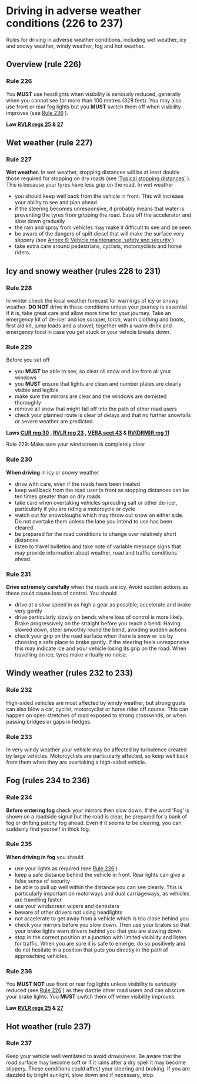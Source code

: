 
# Driving in adverse weather conditions (226 to 237)

Rules for driving in adverse weather conditions, including wet weather, icy and snowy weather, windy weather, fog and hot weather.

## Overview (rule 226)

### Rule 226

You **MUST** use headlights when visibility is seriously reduced, generally when you cannot see for more than 100 metres (328 feet). You may also use front or rear fog lights but you **MUST** switch them off when visibility improves (see [Rule 236](driving-in-adverse-weather-conditions-226-to-237.md#rule236) ).

**Law [RVLR regs 25](http://www.legislation.gov.uk/uksi/1989/1796/regulation/25/made) & [27](http://www.legislation.gov.uk/uksi/1989/1796/regulation/27/made)**

## Wet weather (rule 227)

### Rule 227

**Wet weather.** In wet weather, stopping distances will be at least double those required for stopping on dry roads (see [‘Typical stopping distances’](general-rules-techniques-and-advice-for-all-drivers-and-riders-103-to-158.md#rule126) ). This is because your tyres have less grip on the road. In wet weather

* you should keep well back from the vehicle in front. This will increase your ability to see and plan ahead
* if the steering becomes unresponsive, it probably means that water is preventing the tyres from gripping the road. Ease off the accelerator and slow down gradually
* the rain and spray from vehicles may make it difficult to see and be seen
* be aware of the dangers of spilt diesel that will make the surface very slippery (see [Annex 6: Vehicle maintenance, safety and security](annex-6-vehicle-maintenance-safety-and-security.md) )
* take extra care around pedestrians, cyclists, motorcyclists and horse riders.

## Icy and snowy weather (rules 228 to 231)

### Rule 228

In winter check the local weather forecast for warnings of icy or snowy weather. **DO NOT** drive in these conditions unless your journey is essential. If it is, take great care and allow more time for your journey. Take an emergency kit of de-icer and ice scraper, torch, warm clothing and boots, first aid kit, jump leads and a shovel, together with a warm drink and emergency food in case you get stuck or your vehicle breaks down.

### Rule 229

Before you set off

* you **MUST** be able to see, so clear all snow and ice from all your windows
* you **MUST** ensure that lights are clean and number plates are clearly visible and legible
* make sure the mirrors are clear and the windows are demisted thoroughly
* remove all snow that might fall off into the path of other road users
* check your planned route is clear of delays and that no further snowfalls or severe weather are predicted.

**Laws [CUR reg 30](http://www.legislation.gov.uk/uksi/1986/1078/regulation/30/made) , [RVLR reg 23](http://www.legislation.gov.uk/uksi/1989/1796/regulation/23/made) , [VERA sect 43](http://www.legislation.gov.uk/ukpga/1994/22/section/43) & [RV(DRM)R reg 11](http://www.legislation.gov.uk/uksi/2001/561/regulation/11/made)**

Rule 229: Make sure your windscreen is completely clear
### Rule 230

**When driving** in icy or snowy weather

* drive with care, even if the roads have been treated
* keep well back from the road user in front as stopping distances can be ten times greater than on dry roads
* take care when overtaking vehicles spreading salt or other de-icer, particularly if you are riding a motorcycle or cycle
* watch out for snowploughs which may throw out snow on either side. Do not overtake them unless the lane you intend to use has been cleared
* be prepared for the road conditions to change over relatively short distances
* listen to travel bulletins and take note of variable message signs that may provide information about weather, road and traffic conditions ahead.

### Rule 231

**Drive extremely carefully** when the roads are icy. Avoid sudden actions as these could cause loss of control. You should

* drive at a slow speed in as high a gear as possible; accelerate and brake very gently
* drive particularly slowly on bends where loss of control is more likely. Brake progressively on the straight before you reach a bend. Having slowed down, steer smoothly round the bend, avoiding sudden actions
* check your grip on the road surface when there is snow or ice by choosing a safe place to brake gently. If the steering feels unresponsive this may indicate ice and your vehicle losing its grip on the road. When travelling on ice, tyres make virtually no noise.

## Windy weather (rules 232 to 233)

### Rule 232

High-sided vehicles are most affected by windy weather, but strong gusts can also blow a car, cyclist, motorcyclist or horse rider off course. This can happen on open stretches of road exposed to strong crosswinds, or when passing bridges or gaps in hedges.

### Rule 233

In very windy weather your vehicle may be affected by turbulence created by large vehicles. Motorcyclists are particularly affected, so keep well back from them when they are overtaking a high-sided vehicle.

## Fog (rules 234 to 236)

### Rule 234

**Before entering fog** check your mirrors then slow down. If the word ‘Fog’ is shown on a roadside signal but the road is clear, be prepared for a bank of fog or drifting patchy fog ahead. Even if it seems to be clearing, you can suddenly find yourself in thick fog.

### Rule 235

**When driving in fog** you should

* use your lights as required (see [Rule 226](driving-in-adverse-weather-conditions-226-to-237.md#rule226) )
* keep a safe distance behind the vehicle in front. Rear lights can give a false sense of security
* be able to pull up well within the distance you can see clearly. This is particularly important on motorways and dual carriageways, as vehicles are travelling faster
* use your windscreen wipers and demisters
* beware of other drivers not using headlights
* not accelerate to get away from a vehicle which is too close behind you
* check your mirrors before you slow down. Then use your brakes so that your brake lights warn drivers behind you that you are slowing down
* stop in the correct position at a junction with limited visibility and listen for traffic. When you are sure it is safe to emerge, do so positively and do not hesitate in a position that puts you directly in the path of approaching vehicles.

### Rule 236

You **MUST NOT** use front or rear fog lights unless visibility is seriously reduced (see [Rule 226](driving-in-adverse-weather-conditions-226-to-237.md#rule226) ) as they dazzle other road users and can obscure your brake lights. You **MUST** switch them off when visibility improves.

**Law [RVLR regs 25](http://www.legislation.gov.uk/uksi/1989/1796/regulation/25/made) & [27](http://www.legislation.gov.uk/uksi/1989/1796/regulation/27/made)**

## Hot weather (rule 237)

### Rule 237

Keep your vehicle well ventilated to avoid drowsiness. Be aware that the road surface may become soft or if it rains after a dry spell it may become slippery. These conditions could affect your steering and braking. If you are dazzled by bright sunlight, slow down and if necessary, stop.


